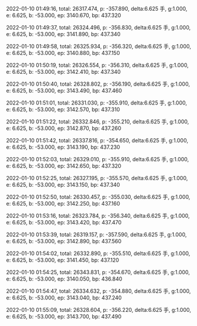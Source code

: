 2022-01-10 01:49:16, total: 26317.474, p: -357.890, delta:6.625 手, g:1.000, e: 6.625, b: -53.000, ep: 3140.670, bp: 437.320

2022-01-10 01:49:37, total: 26324.496, p: -356.830, delta:6.625 手, g:1.000, e: 6.625, b: -53.000, ep: 3141.890, bp: 437.340

2022-01-10 01:49:58, total: 26325.934, p: -356.320, delta:6.625 手, g:1.000, e: 6.625, b: -53.000, ep: 3140.880, bp: 437.150

2022-01-10 01:50:19, total: 26326.554, p: -356.310, delta:6.625 手, g:1.000, e: 6.625, b: -53.000, ep: 3142.410, bp: 437.340

2022-01-10 01:50:40, total: 26328.802, p: -356.190, delta:6.625 手, g:1.000, e: 6.625, b: -53.000, ep: 3143.490, bp: 437.460

2022-01-10 01:51:01, total: 26331.030, p: -355.910, delta:6.625 手, g:1.000, e: 6.625, b: -53.000, ep: 3142.570, bp: 437.310

2022-01-10 01:51:22, total: 26332.846, p: -355.210, delta:6.625 手, g:1.000, e: 6.625, b: -53.000, ep: 3142.870, bp: 437.260

2022-01-10 01:51:42, total: 26337.816, p: -354.650, delta:6.625 手, g:1.000, e: 6.625, b: -53.000, ep: 3143.190, bp: 437.230

2022-01-10 01:52:03, total: 26329.010, p: -355.910, delta:6.625 手, g:1.000, e: 6.625, b: -53.000, ep: 3142.650, bp: 437.320

2022-01-10 01:52:25, total: 26327.195, p: -355.570, delta:6.625 手, g:1.000, e: 6.625, b: -53.000, ep: 3143.150, bp: 437.340

2022-01-10 01:52:50, total: 26330.457, p: -355.030, delta:6.625 手, g:1.000, e: 6.625, b: -53.000, ep: 3142.250, bp: 437.160

2022-01-10 01:53:16, total: 26323.784, p: -356.340, delta:6.625 手, g:1.000, e: 6.625, b: -53.000, ep: 3143.420, bp: 437.470

2022-01-10 01:53:39, total: 26319.157, p: -357.590, delta:6.625 手, g:1.000, e: 6.625, b: -53.000, ep: 3142.890, bp: 437.560

2022-01-10 01:54:02, total: 26332.890, p: -355.510, delta:6.625 手, g:1.000, e: 6.625, b: -53.000, ep: 3141.450, bp: 437.120

2022-01-10 01:54:25, total: 26343.831, p: -354.670, delta:6.625 手, g:1.000, e: 6.625, b: -53.000, ep: 3140.050, bp: 436.840

2022-01-10 01:54:47, total: 26334.632, p: -354.880, delta:6.625 手, g:1.000, e: 6.625, b: -53.000, ep: 3143.040, bp: 437.240

2022-01-10 01:55:09, total: 26328.604, p: -356.220, delta:6.625 手, g:1.000, e: 6.625, b: -53.000, ep: 3143.700, bp: 437.490